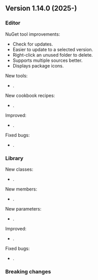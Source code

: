 ## Version 1.14.0 (2025-)

### Editor
NuGet tool improvements:
- Check for updates.
- Easier to update to a selected version.
- Right-click an unused folder to delete.
- Supports multiple sources better.
- Displays package icons.

New tools:
- .

New cookbook recipes:
- .

Improved:
- .

Fixed bugs:
- .

### Library
New classes:
- .

New members:
- .

New parameters:
- .

Improved:
- .

Fixed bugs:
- .

### Breaking changes
